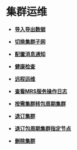 # 集群运维<a name="mrs_01_24295"></a>

-   **[导入导出数据](导入导出数据.md)**  

-   **[切换集群子网](切换集群子网.md)**  

-   **[配置消息通知](配置消息通知.md)**  

-   **[健康检查](健康检查.md)**  

-   **[远程运维](远程运维.md)**  

-   **[查看MRS服务操作日志](查看MRS服务操作日志.md)**  

-   **[按需集群转包周期集群](按需集群转包周期集群.md)**  

-   **[退订集群](退订集群.md)**  

-   **[退订包周期集群指定节点](退订包周期集群指定节点.md)**  

-   **[删除集群](删除集群.md)**  



